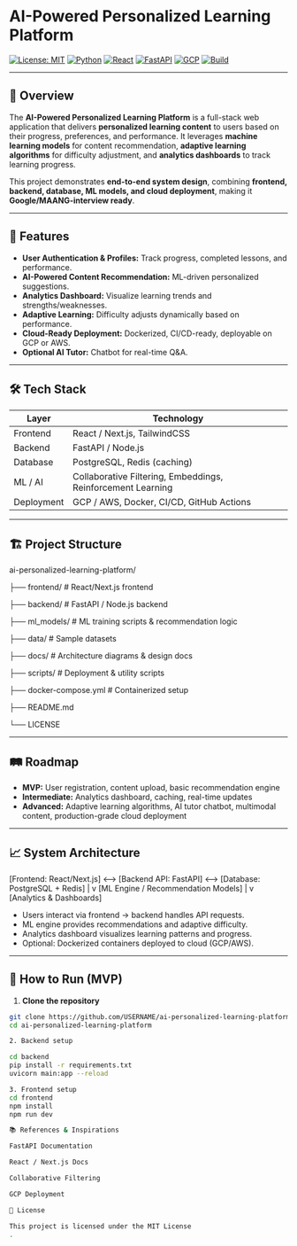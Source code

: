 # AI-Powered Personalized Learning Platform

[![License: MIT](https://img.shields.io/badge/License-MIT-blue.svg)](LICENSE)
[![Python](https://img.shields.io/badge/python-3.11-blue)](https://www.python.org/)
[![React](https://img.shields.io/badge/react-18.2-blue?logo=react&logoColor=61DAFB)](https://reactjs.org/)
[![FastAPI](https://img.shields.io/badge/FastAPI-0.100.0-success?logo=fastapi)](https://fastapi.tiangolo.com/)
[![GCP](https://img.shields.io/badge/GCP-GoogleCloud-orange?logo=googlecloud)](https://cloud.google.com/)
[![Build](https://img.shields.io/github/actions/workflow/status/USERNAME/ai-personalized-learning-platform/ci.yml?branch=main)](https://github.com/USERNAME/ai-personalized-learning-platform/actions)

---

## 🚀 Overview
The **AI-Powered Personalized Learning Platform** is a full-stack web application that delivers **personalized learning content** to users based on their progress, preferences, and performance. It leverages **machine learning models** for content recommendation, **adaptive learning algorithms** for difficulty adjustment, and **analytics dashboards** to track learning progress.

This project demonstrates **end-to-end system design**, combining **frontend, backend, database, ML models, and cloud deployment**, making it **Google/MAANG-interview ready**.

---

## 🌟 Features
- **User Authentication & Profiles:** Track progress, completed lessons, and performance.
- **AI-Powered Content Recommendation:** ML-driven personalized suggestions.
- **Analytics Dashboard:** Visualize learning trends and strengths/weaknesses.
- **Adaptive Learning:** Difficulty adjusts dynamically based on performance.
- **Cloud-Ready Deployment:** Dockerized, CI/CD-ready, deployable on GCP or AWS.
- **Optional AI Tutor:** Chatbot for real-time Q&A.

---

## 🛠 Tech Stack
| Layer | Technology |
|-------|------------|
| Frontend | React / Next.js, TailwindCSS |
| Backend | FastAPI / Node.js |
| Database | PostgreSQL, Redis (caching) |
| ML / AI | Collaborative Filtering, Embeddings, Reinforcement Learning |
| Deployment | GCP / AWS, Docker, CI/CD, GitHub Actions |

---

## 🏗 Project Structure
ai-personalized-learning-platform/

├── frontend/ # React/Next.js frontend

├── backend/ # FastAPI / Node.js backend

├── ml_models/ # ML training scripts & recommendation logic

├── data/ # Sample datasets

├── docs/ # Architecture diagrams & design docs

├── scripts/ # Deployment & utility scripts

├── docker-compose.yml # Containerized setup

├── README.md

└── LICENSE


---

## 🛤 Roadmap
- **MVP:** User registration, content upload, basic recommendation engine
- **Intermediate:** Analytics dashboard, caching, real-time updates
- **Advanced:** Adaptive learning algorithms, AI tutor chatbot, multimodal content, production-grade cloud deployment

---

## 📈 System Architecture
[Frontend: React/Next.js] <--> [Backend API: FastAPI] <--> [Database: PostgreSQL + Redis]
|
v
[ML Engine / Recommendation Models]
|
v
[Analytics & Dashboards]

- Users interact via frontend → backend handles API requests.
- ML engine provides recommendations and adaptive difficulty.
- Analytics dashboard visualizes learning patterns and progress.
- Optional: Dockerized containers deployed to cloud (GCP/AWS).

---

## 📂 How to Run (MVP)
1. **Clone the repository**
```bash
git clone https://github.com/USERNAME/ai-personalized-learning-platform.git
cd ai-personalized-learning-platform

2. Backend setup

cd backend
pip install -r requirements.txt
uvicorn main:app --reload

3. Frontend setup
cd frontend
npm install
npm run dev

📚 References & Inspirations

FastAPI Documentation

React / Next.js Docs

Collaborative Filtering

GCP Deployment

📜 License

This project is licensed under the MIT License
.